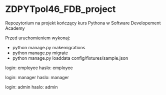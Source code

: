 # ZDPYTpol46_FDB_project

Repozytorium na projekt kończący kurs Pythona w Software Developement Academy

Przed uruchomieniem wykonaj:
- python manage.py makemigrations
- python manage.py migrate
- python manage.py loaddata config/fixtures/sample.json

login: employee
haslo: employee

login: manager
haslo: manager

login: admin
haslo: admin
